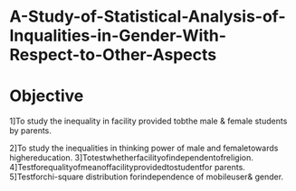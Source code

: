 # A-Study-of-Statistical-Analysis-of-Inqualities-in-Gender-With-Respect-to-Other-Aspects

# Objective
1]To study the inequality in facility provided tobthe male & female students by parents.

2]To study the inequalities in thinking power of male and
femaletowards
highereducation.
3]Totestwhetherfacilityofindependentofreligion.
4]Testforequalityofmeanoffacilityprovidedtostudentfor
parents.
5]Testforchi-square distribution forindependence of
mobileuser&
gender.
